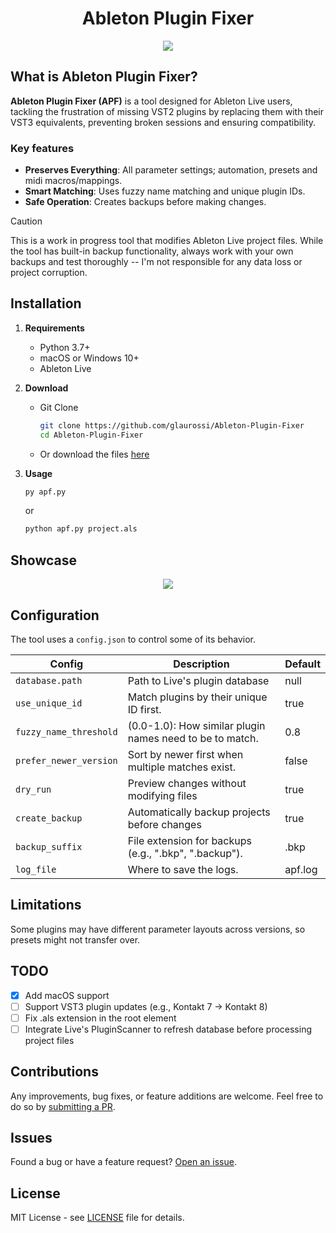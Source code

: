 <h1 align="center">Ableton Plugin Fixer</h1>
<div align="center">
  <img src="https://www.glaurossi.com/assets/apf.jpg"  />
</div>

###

## What is Ableton Plugin Fixer?
**Ableton Plugin Fixer (APF)** is a tool designed for Ableton Live users, tackling the frustration of missing VST2 plugins by replacing them with their VST3 equivalents, preventing broken sessions and ensuring compatibility.

### Key features

 - **Preserves Everything**: All parameter settings; automation, presets and midi macros/mappings.
 - **Smart Matching**: Uses fuzzy name matching and unique plugin IDs.
 - **Safe Operation**: Creates backups before making changes.

> [!CAUTION]
> This is a work in progress tool that modifies Ableton Live project files. While the tool has built-in backup functionality, always work with your own backups and test thoroughly -- I'm not responsible for any data loss or project corruption.

## Installation

1. **Requirements**
   - Python 3.7+
   - macOS or Windows 10+
   - Ableton Live

2. **Download**
   - Git Clone

     ```bash 
     git clone https://github.com/glaurossi/Ableton-Plugin-Fixer
     cd Ableton-Plugin-Fixer
     ```
   - Or download the files [here](https://github.com/glaurossi/Ableton-Plugin-Fixer/releases)

3. **Usage**
   ```bash
   py apf.py
   ```
   or
   ```bash
   python apf.py project.als
   ```

<h2 align="left">Showcase</h2>
<div align="center">
  <img src="https://www.glaurossi.com/assets/apf_showcase.avif"  />
</div>

## Configuration
The tool uses a `config.json` to control some of its behavior.

| Config                   | Description                                               | Default |
|--------------------------|-----------------------------------------------------------|---------|
| `database.path`          | Path to Live's plugin database                            | null    |
| `use_unique_id`          | Match plugins by their unique ID first.                   | true    |
| `fuzzy_name_threshold`   | (0.0-1.0): How similar plugin names need to be to match.  | 0.8     |
| `prefer_newer_version`   | Sort by newer first when multiple matches exist.          | false   |
| `dry_run`                | Preview changes without modifying files                   | true    |
| `create_backup`          | Automatically backup projects before changes              | true    |
| `backup_suffix`          | File extension for backups (e.g., ".bkp", ".backup").     | .bkp    |
| `log_file`               | Where to save the logs.                                   | apf.log |

## Limitations
Some plugins may have different parameter layouts across versions, so presets might not transfer over.

## TODO

- [x]  Add macOS support
- [ ]  Support VST3 plugin updates (e.g., Kontakt 7 → Kontakt 8)
- [ ]  Fix .als extension in the root element
- [ ]  Integrate Live's PluginScanner to refresh database before processing project files

## Contributions
Any improvements, bug fixes, or feature additions are welcome. Feel free to do so by [submitting a PR](https://github.com/glaurossi/Ableton-Plugin-Fixer/pulls).

## Issues

Found a bug or have a feature request? [Open an issue](https://github.com/glaurossi/Ableton-Plugin-Fixer/issues).

## License

MIT License - see [LICENSE](LICENSE) file for details.
